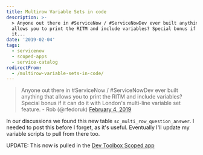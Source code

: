 ```yaml
---
title: Multirow Variable Sets in code
description: >-
  > Anyone out there in #ServiceNow / #ServiceNowDev ever built anything that
  allows you to print the RITM and include variables? Special bonus if it can do
  it...
date: '2019-02-04'
tags:
  - servicenow
  - scoped-apps
  - service-catalog
redirectFrom:
  - /multirow-variable-sets-in-code/
---
```


<!--StartFragment-->

> Anyone out there in #ServiceNow / #ServiceNowDev ever built anything that allows you to print the RITM and include variables? Special bonus if it can do it with London's multi-line variable set feature. - Rob (@rfedoruk) <a href="https://twitter.com/rfedoruk/status/1092322323364003840?ref_src=twsrc%5Etfw">February 4, 2019</a>

<!--EndFragment-->

<!--StartFragment-->

In our discussions we found this new table `sc_multi_row_question_answer`. I needed to post this before I forget, as it's useful. Eventually I'll update my variable scripts to pull from there too.

UPDATE: This now is pulled in the [Dev Toolbox Scoped app](https://devtoolbox.jace.pro/#variable-parser)

<!--EndFragment-->